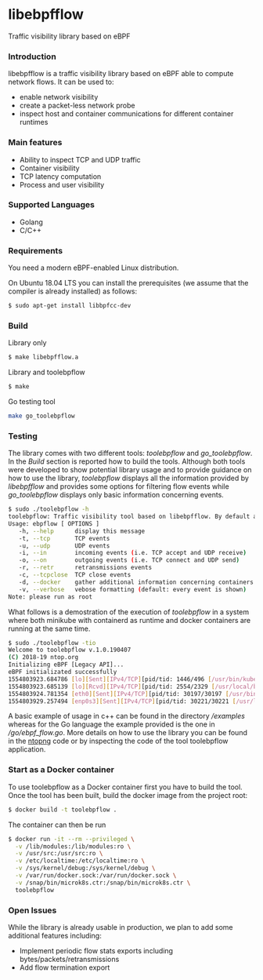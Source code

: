 # libebpfflow
Traffic visibility library based on eBPF

### Introduction
libebpfflow is a traffic visibility library based on eBPF able to compute network flows. It can be used to:
* enable network visibility
* create a packet-less network probe
* inspect host and container communications for different container runtimes

### Main features
* Ability to inspect TCP and UDP traffic
* Container visibility
* TCP latency computation
* Process and user visibility

### Supported Languages
* Golang
* C/C++
 
### Requirements
You need a modern eBPF-enabled Linux distribution.

On Ubuntu 18.04 LTS you can install the prerequisites (we assume that the compiler is already installed) as follows:
```sh
$ sudo apt-get install libbpfcc-dev
```

### Build
Library only
```sh
$ make libebpfflow.a
```
Library and toolebpflow
```sh
$ make
```
Go testing tool
```sh
make go_toolebpflow
```

### Testing
The library comes with two different tools: *toolebpflow* and *go\_toolebpflow*. In the _Build_ section is reported how to build the tools. Although both tools were developed to show potential library usage and to provide guidance on how to use the library, *toolebpflow* displays all the information provided by *libebpfflow* and provides some options for filtering flow events while *go\_toolebpflow* displays only basic information concerning events.
```sh
$ sudo ./toolebpflow -h
toolebpflow: Traffic visibility tool based on libebpfflow. By default all events will be shown 
Usage: ebpflow [ OPTIONS ] 
   -h, --help      display this message 
   -t, --tcp       TCP events 
   -u, --udp       UDP events 
   -i, --in        incoming events (i.e. TCP accept and UDP receive) 
   -o, --on        outgoing events (i.e. TCP connect and UDP send) 
   -r, --retr      retransmissions events 
   -c, --tcpclose  TCP close events 
   -d, --docker    gather additional information concerning containers (default: enabled)
   -v, --verbose   vebose formatting (default: every event is shown) 
Note: please run as root 
```
What follows is a demostration of the execution of *toolebpflow* in a system where both minikube with containerd as runtime and docker containers are running at the same time.
```sh
$ sudo ./toolebpflow -tio
Welcome to toolebpflow v.1.0.190407
(C) 2018-19 ntop.org
Initializing eBPF [Legacy API]...
eBPF initializated successfully
1554803923.684786 [lo][Sent][IPv4/TCP][pid/tid: 1446/496 [/usr/bin/kubelet], uid/gid: 0/0][father pid/tid: 1/0 [/lib/systemd/systemd], uid/gid: 0/0][addr: 127.0.0.1:53790 <-> 127.0.0.1:10252][latency: 0.10 msec]
1554803923.685139 [lo][Rcvd][IPv4/TCP][pid/tid: 2554/2329 [/usr/local/bin/kube-controller-manager], uid/gid: 0/0][father pid/tid: 2295/0 [/usr/local/bin/containerd-shim], uid/gid: 0/0][addr: 127.0.0.1:53790 <-> 127.0.0.1:10252][containerID: 275d71585e03][runtime: containerd][kube_pod: kube-controller-manager-minikube][kube_ns: kube-system][latency: 0.00 msec]
1554803924.781354 [eth0][Sent][IPv4/TCP][pid/tid: 30197/30197 [/usr/bin/curl], uid/gid: 0/0][father pid/tid: 26219/0 [/bin/bash], uid/gid: 0/0][addr: 172.17.0.2:54348 <-> 216.58.205.46:80][containerID: cbd2540ec5be][runtime: docker][docker_name: sleepy_haibt][latency: 0.22 msec]
1554803929.257494 [enp0s3][Sent][IPv4/TCP][pid/tid: 30221/30221 [/usr/lib/apt/methods/http], uid/gid: 104/65534][father pid/tid: 30216/0 [/usr/bin/apt], uid/gid: 0/0][addr: 10.0.2.15:37140 <-> 91.189.88.162:80][latency: 0.17 msec]
```
A basic example of usage in c++ can be found in the directory */examples* whereas for the Go language the example provided is the one in */go/ebpf_flow.go*. More details on how to use the library you can be found in the [ntopng](https://github.com/ntop/ntopng) code or by inspecting the code of the tool toolebpflow application.

### Start as a Docker container
To use toolebpflow as a Docker container first you have to build the tool. Once the tool has been built, build the docker image from the project root:
```sh
$ docker build -t toolebpflow .
```
The container can then be run
```sh
$ docker run -it --rm --privileged \
  -v /lib/modules:/lib/modules:ro \
  -v /usr/src:/usr/src:ro \
  -v /etc/localtime:/etc/localtime:ro \
  -v /sys/kernel/debug:/sys/kernel/debug \
  -v /var/run/docker.sock:/var/run/docker.sock \
  -v /snap/bin/microk8s.ctr:/snap/bin/microk8s.ctr \ 
  toolebpflow
```

### Open Issues
While the library is already usable in production, we plan to add some additional features including:
* Implement periodic flow stats exports including bytes/packets/retransmissions
* Add flow termination export

